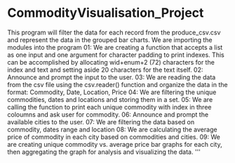 # CommodityVisualisation_Project
This program will filter the data for each record from the produce_csv.csv and represent the data in the grouped bar charts.
We are importing the modules into the program
                01: We are creating a function that accepts a list as one input and one argument for character padding to print indexes. This can be accomplished by allocating wid+enum+2 (72) characters for the index and text and setting aside 20 characters for the text itself.
                02: Announce and prompt the input to the user.
                03: We are reading the data from the csv file using the csv.reader() function and organize the data in the format: Commodity, Date, Location, Price
		04: We are filtering the unique commodities, dates and locations and storing them in a set.
		05: We are calling the function to print each unique commodity with index in three coloumns and ask user for commodity.
		06: Announce and prompt the available cities to the user.
		07: We are filtering the data based on commodity, dates range and location
		08: We are calculating the average price of commodity in each city based on commodities and cities.
		09: We are creating unique commodity vs. average price bar graphs for each city, then aggregating the graph for analysis and visualizing the data.
'''
